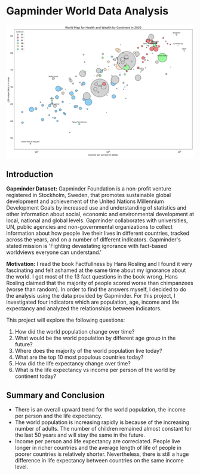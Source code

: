 # Gapminder World Data Analysis

<p align="center">
  <img src="/images/World_Map_Health_and_Wealth_by_Continent_in_2020.png" width="1000" />
</p>

## Introduction
**Gapminder Dataset:** Gapminder Foundation is a non-profit venture registered in Stockholm, Sweden, that promotes sustainable global development and achievement of the United Nations Millennium Development Goals by increased use and understanding of statistics and other information about social, economic and environmental development at local, national and global levels. Gapminder collaborates with universities, UN, public agencies and non-governmental organizations to collect information about how people live their lives in different countries, tracked across the years, and on a number of different indicators. Gapminder's stated mission is 'Fighting devastating ignorance with fact-based worldviews everyone can understand.'

**Motivation:** I read the book Factfullness by Hans Rosling and I found it very fascinating and felt ashamed at the same time about my ignorance about the world. I got most of the 13 fact questions in the book wrong. Hans Rosling claimed that the majority of people scored worse than chimpanzees (worse than random). In order to find the answers myself, I decided to do the analysis using the data provided by Gapminder. For this project, I investigated four indicators which are population, age, income and life expectancy and analyzed the relationships between indicators.

This project will explore the following questions:
1. How did the world population change over time?
2. What would be the world population by different age group in the future?
3. Where does the majority of the world population live today?
4. What are the top 10 most populous countries today?
5. How did the life expectancy change over time?
6. What is the life expectancy vs income per person of the world by continent today?

## Summary and Conclusion
* There is an overall upward trend for the world population, the income per person and the life expectancy.
* The world population is increasing rapidly is because of the increasing number of adults. The number of children remained almost constant for the last 50 years and will stay the same in the future.
* Income per person and life expectancy are correclated. People live longer in richer countries and the average length of life of people in poorer countries is relatively shorter. Nevertheless, there is still a huge difference in life expectancy between countries on the same income level.
